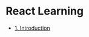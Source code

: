 # React Learning



- [1. Introduction](https://github.com/sulemanelahi/react-recall/blob/main/src/notes/1.introduction/readme.md)